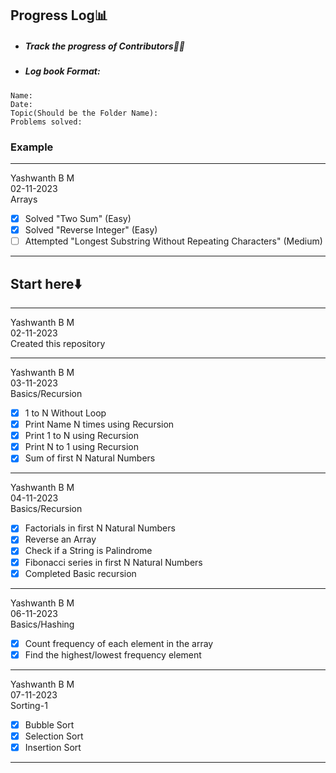 ## Progress Log📊
- ##### Track the progress of Contributors👨‍💻
- ##### Log book Format:
```
Name:
Date:
Topic(Should be the Folder Name):
Problems solved:
```
### Example
----------------------------------------------
Yashwanth B M   
02-11-2023   
Arrays   
- [x] Solved "Two Sum" (Easy)
- [x] Solved "Reverse Integer" (Easy)
- [ ] Attempted "Longest Substring Without Repeating Characters" (Medium)
----------------------------------------------

## Start here⬇️

-----------------------------
Yashwanth B M   
02-11-2023   
Created this repository  
 
--------------------------     
Yashwanth B M    
03-11-2023  
Basics/Recursion     
- [x] 1 to N Without Loop    
- [x] Print Name N times using Recursion     
- [x] Print 1 to N using Recursion   
- [x] Print N to 1 using Recursion   
- [x] Sum of first N Natural Numbers  
--------------------------      
Yashwanth B M    
04-11-2023  
Basics/Recursion     
- [x] Factorials in first N Natural Numbers
- [x] Reverse an Array
- [x] Check if a String is Palindrome
- [x]  Fibonacci series in first N Natural Numbers  
- [x] Completed Basic recursion
--------------------------       
Yashwanth B M    
06-11-2023  
Basics/Hashing    
- [x] Count frequency of each element in the array     
- [x] Find the highest/lowest frequency element    
--------------------------        
Yashwanth B M     
07-11-2023   
Sorting-1      
- [x] Bubble Sort   
- [x] Selection Sort   
- [x] Insertion Sort   
--------------------------        
